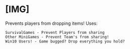 # [IMG] 
Prevents players from dropping items!
Uses:

    SurvivalGames - Prevent Players from sharing
    Other MiniGames - Prevent Team's from sharing!
    Win10 Users! - Game bugged? Drop everything you hold?
